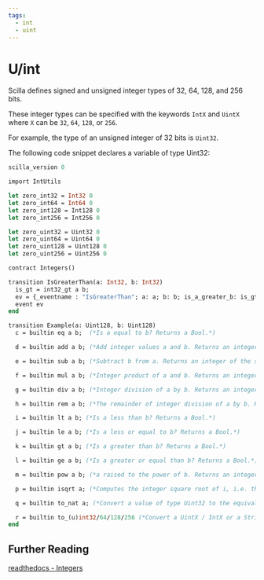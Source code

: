 ```yaml
---
tags:
  - int
  - uint
---
```


# U/int

Scilla defines signed and unsigned integer types of 32, 64, 128, and 256 bits.

These integer types can be specified with the keywords ```IntX``` and ```UintX``` where ```X``` can be ```32```, ```64```, ```128```, or ```256```.

For example, the type of an unsigned integer of 32 bits is ```Uint32```.

The following code snippet declares a variable of type Uint32:

```ocaml
scilla_version 0

import IntUtils

let zero_int32 = Int32 0
let zero_int64 = Int64 0
let zero_int128 = Int128 0
let zero_int256 = Int256 0

let zero_uint32 = Uint32 0
let zero_uint64 = Uint64 0
let zero_uint128 = Uint128 0
let zero_uint256 = Uint256 0

contract Integers()

transition IsGreaterThan(a: Int32, b: Int32)
  is_gt = int32_gt a b;
  ev = {_eventname : "IsGreaterThan"; a: a; b: b; is_a_greater_b: is_gt};
  event ev
end

transition Example(a: Uint128, b: Uint128)
  c = builtin eq a b;  (*Is a equal to b? Returns a Bool.*)

  d = builtin add a b; (*Add integer values a and b. Returns an integer of the same type.*)

  e = builtin sub a b; (*Subtract b from a. Returns an integer of the same type.*)

  f = builtin mul a b; (*Integer product of a and b. Returns an integer of the same type.*)

  g = builtin div a b; (*Integer division of a by b. Returns an integer of the same type.*)

  h = builtin rem a b; (*The remainder of integer division of a by b. Returns an integer of the same type.*)

  i = builtin lt a b; (*Is a less than b? Returns a Bool.*)

  j = builtin le a b; (*Is a less or equal to b? Returns a Bool.*)

  k = builtin gt a b; (*Is a greater than b? Returns a Bool.*)

  l = builtin ge a b; (*Is a greater or equal than b? Returns a Bool.*)

  m = builtin pow a b; (*a raised to the power of b. Returns an integer of the same type as a.*)

  p = builtin isqrt a; (*Computes the integer square root of i, i.e. the largest integer j such that j * j <= i. Returns an integer of the same type as i.*)

  q = builtin to_nat a; (*Convert a value of type Uint32 to the equivalent value of type Nat.*)

  r = builtin to_(u)int32/64/128/256 (*Convert a UintX / IntX or a String (that represents a decimal number) value to the result of Option UintX or Option IntX type. Returns Some res if the conversion succeeded and None otherwise. The conversion may fail when*)
end
```

## Further Reading

[readthedocs - Integers](https://scilla.readthedocs.io/en/latest/scilla-in-depth.html#integer-types)
